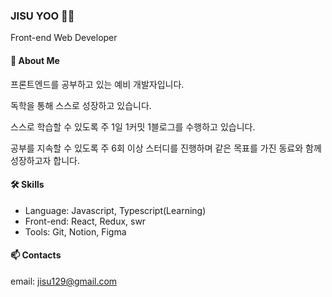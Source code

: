 ### JISU YOO 🙇‍♂️

Front-end Web Developer

#### 💬 About Me
프론트엔드를 공부하고 있는 예비 개발자입니다.

독학을 통해 스스로 성장하고 있습니다.

스스로 학습할 수 있도록 주 1일 1커밋 1블로그를 수행하고 있습니다.

공부를 지속할 수 있도록 주 6회 이상 스터디를 진행하며 같은 목표를 가진 동료와 함께 성장하고자 합니다.

#### 🛠️ Skills
- Language: Javascript, Typescript(Learning)
- Front-end: React, Redux, swr
- Tools: Git, Notion, Figma

#### 📫 Contacts
email: jisu129@gmail.com
